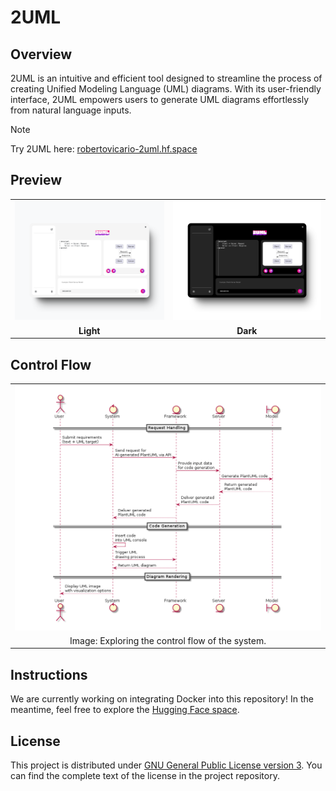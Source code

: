 # 2UML

## Overview

2UML is an intuitive and efficient tool designed to streamline the process of creating Unified Modeling Language (UML) diagrams. With its user-friendly interface, 2UML empowers users to generate UML diagrams effortlessly from natural language inputs.

> [!NOTE]
> 
> Try 2UML here: [robertovicario-2uml.hf.space](https://robertovicario-2uml.hf.space)

## Preview

<table>
    <tr>
        <td><img src="https://raw.githubusercontent.com/robertovicario/2UML/main/docs/img/1.png" width="512"></td>
        <td><img src="https://raw.githubusercontent.com/robertovicario/2UML/main/docs/img/2.png" width="512"></td>
    </tr>
    <tr>
        <td align="center"><strong>Light</strong></td>
        <td align="center"><strong>Dark</strong></td>
    </tr>
</table>

## Control Flow

<table>
    <tr>
        <td><img src="https://raw.githubusercontent.com/robertovicario/2UML/main/docs/img/3.png" width="512"></td>
    </tr>
    <tr>
        <td align="center">Image: Exploring the control flow of the system.</td>
    </tr>
</table>

## Instructions

We are currently working on integrating Docker into this repository! In the meantime, feel free to explore the [Hugging Face space](https://huggingface.co/spaces/robertovicario/2UML).

## License

This project is distributed under [GNU General Public License version 3](https://opensource.org/license/gpl-3-0). You can find the complete text of the license in the project repository.

